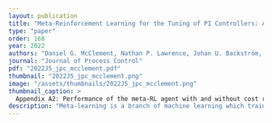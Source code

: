 ```yaml
---
layout: publication
title: "Meta-Reinforcement Learning for the Tuning of PI Controllers: An Offline Approach"
type: "paper"
order: 168
year: 2022
authors: "Daniel G. McClement, Nathan P. Lawrence, Johan U. Backström, Philip D. Loewen, Michael G. Forbes, R. Bhushan Gopaluni"
journal: "Journal of Process Control"
pdf: "2022J5_jpc_mcclement.pdf"
thumbnail: "2022J5_jpc_mcclement.png"
image: "/assets/thumbnails/2022J5_jpc_mcclement.png"
thumbnail_caption: >
  Appendix A2: Performance of the meta-RL agent with and without cost regularization.
description: "Meta-learning is a branch of machine learning which trains neural network models to synthesize a wide variety of data in order to rapidly solve new problems. In process control, many systems have similar and well-understood dynamics, which suggests it is feasible to create a generalizable controller through meta-learning. In this work, we formulate a meta reinforcement learning (meta-RL) control strategy that can be used to tune proportional- integral controllers. Our meta-RL agent has a recurrent structure that accumulates “context” to learn a system’s dynamics through a hidden state variable in closed-loop. This architec- ture enables the agent to automatically adapt to changes in the process dynamics. In tests reported here, the meta-RL agent was trained entirely offline on first order plus time delay systems, and produced excellent results on novel systems drawn from the same distribu- tion of process dynamics used for training. A key design element is the ability to leverage model-based information offline during training in simulated environments while maintaining a model-free policy structure for interacting with novel processes where there is uncertainty regarding the true process dynamics. Meta-learning is a promising approach for constructing sample-efficient intelligent controllers."
---
```


